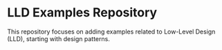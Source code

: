 # LLD Examples Repository

This repository focuses on adding examples related to Low-Level Design (LLD), starting with design patterns.
